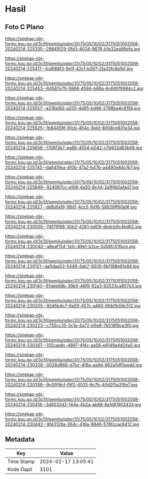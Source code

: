 # Hasil

## Foto C Plano

https://sirekap-obj-formc.kpu.go.id/3c5f/pemilu/pdpr/31/75/05/10/02/3175051002058-20240214-225335--28845f29-0fd3-4034-9678-b1e32ea96efa.jpg

https://sirekap-obj-formc.kpu.go.id/3c5f/pemilu/pdpr/31/75/05/10/02/3175051002058-20240214-225417--fcd988f3-9e1f-42c1-b267-2fa33fc8a1b1.jpg

https://sirekap-obj-formc.kpu.go.id/3c5f/pemilu/pdpr/31/75/05/10/02/3175051002058-20240214-225453--64587e79-5868-4594-b68a-6c690f9984c2.jpg

https://sirekap-obj-formc.kpu.go.id/3c5f/pemilu/pdpr/31/75/05/10/02/3175051002058-20240214-225557--a218a182-a205-4d95-bd66-2798ba4c9156.jpg

https://sirekap-obj-formc.kpu.go.id/3c5f/pemilu/pdpr/31/75/05/10/02/3175051002058-20240214-225625--1b84459f-91cb-464c-9eb1-8008ce831e34.jpg

https://sirekap-obj-formc.kpu.go.id/3c5f/pemilu/pdpr/31/75/05/10/02/3175051002058-20240214-225658--f708f3b7-ea86-4554-b042-c7b932d63b68.jpg

https://sirekap-obj-formc.kpu.go.id/3c5f/pemilu/pdpr/31/75/05/10/02/3175051002058-20240214-225745--da845fea-4f0b-47a2-b47b-a4490e84c1b7.jpg

https://sirekap-obj-formc.kpu.go.id/3c5f/pemilu/pdpr/31/75/05/10/02/3175051002058-20240214-225849--824087cc-a108-4a50-8c44-2a1f4b0afad7.jpg

https://sirekap-obj-formc.kpu.go.id/3c5f/pemilu/pdpr/31/75/05/10/02/3175051002058-20240214-225927--dd6dfa19-98d1-4cc5-9d16-58929ff60a9f.jpg

https://sirekap-obj-formc.kpu.go.id/3c5f/pemilu/pdpr/31/75/05/10/02/3175051002058-20240214-230005--7df79f98-30b2-4261-bd09-dbdcb9c4bd62.jpg

https://sirekap-obj-formc.kpu.go.id/3c5f/pemilu/pdpr/31/75/05/10/02/3175051002058-20240214-230040--a8eaf154-1a1c-49e1-b2ce-2d58fc51fbce.jpg

https://sirekap-obj-formc.kpu.go.id/3c5f/pemilu/pdpr/31/75/05/10/02/3175051002058-20240214-230121--aa5daa53-5448-4ab7-9205-9b1168e61e84.jpg

https://sirekap-obj-formc.kpu.go.id/3c5f/pemilu/pdpr/31/75/05/10/02/3175051002058-20240214-230140--91deb68b-39b5-46f9-92a3-92533ca857b3.jpg

https://sirekap-obj-formc.kpu.go.id/3c5f/pemilu/pdpr/31/75/05/10/02/3175051002058-20240214-230205--92d5b4c7-6a59-457c-a480-8fdd1b58c512.jpg

https://sirekap-obj-formc.kpu.go.id/3c5f/pemilu/pdpr/31/75/05/10/02/3175051002058-20240214-230223--c755cc35-5c1e-4a72-b9e8-7b518f6ce3f0.jpg

https://sirekap-obj-formc.kpu.go.id/3c5f/pemilu/pdpr/31/75/05/10/02/3175051002058-20240214-230307--155cae8c-4897-4f4c-aa58-e8149a4d24a0.jpg

https://sirekap-obj-formc.kpu.go.id/3c5f/pemilu/pdpr/31/75/05/10/02/3175051002058-20240214-230328--0028d868-d7bc-4f8a-aa9d-862a5df0eedd.jpg

https://sirekap-obj-formc.kpu.go.id/3c5f/pemilu/pdpr/31/75/05/10/02/3175051002058-20240214-230358--9c0918cf-f9f2-4025-9c7b-40d2f5a2f6e7.jpg

https://sirekap-obj-formc.kpu.go.id/3c5f/pemilu/pdpr/31/75/05/10/02/3175051002058-20240214-230418--3d6032d2-144a-4b2a-ab86-6a1d81902424.jpg

https://sirekap-obj-formc.kpu.go.id/3c5f/pemilu/pdpr/31/75/05/10/02/3175051002058-20240214-230442--9f43129a-284c-416a-9846-578fccac6412.jpg


## Metadata

| Key        | Value               |
| ---------- | ------------------- |
| Time Stamp | 2024-02-17 13:05:41 |
| Kode Dapil | 3101                |



